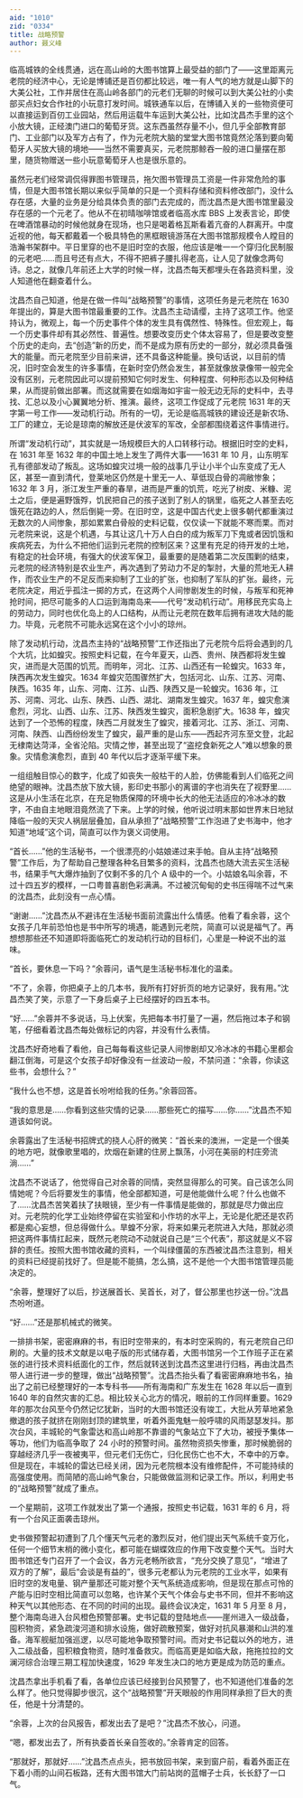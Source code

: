 ```yaml
---
aid: "1010"
zid: "0334"
title: 战略预警
author: 聂义峰
---
```


临高城铁的全线贯通，远在高山岭的大图书馆算上最受益的部门了——这里距离元老院的经济中心，无论是博铺还是百仞都比较远，唯一有人气的地方就是山脚下的大美公社，工作并居住在高山岭各部门的元老们无聊的时候可以到大美公社的小卖部买点妇女合作社的小玩意打发时间。城铁通车以后，在博铺入关的一些物资便可以直接运到百仞工业园站，然后用运载牛车运到大美公社，比如沈昌杰手里的这个小放大镜，正经澳门进口的葡萄牙货。这东西虽然存量不小，但几乎全部教育部门、工业部门以及军方占有了，作为元老院大脑的堂堂大图书馆竟然沦落到要向葡萄牙人买放大镜的境地——当然不需要真买，元老院那鲸吞一般的进口量摆在那里，随货物赠送一些小玩意葡萄牙人也是很乐意的。

虽然元老们经常调侃得罪图书管理员，拖欠图书管理员工资是一件非常危险的事情，但是大图书馆长期以来似乎简单的只是一个资料存储和资料修改部门，没什么存在感，大量的业务是分给具体负责的部门去完成的，而沈昌杰是大图书馆里最没存在感的一个元老了。他从不在初晴咖啡馆或者临高水库 BBS 上发表言论，即使在啤酒馆暴动的时候他就身在现场，也只是喝着格瓦斯看着亢奋的人群离开。中度近视的他，每天都戴着一个极具特色的黑框眼镜游荡在大图书馆那规模令人瞠目的浩瀚书架群中。平日里穿的也不是旧时空的衣服，他应该是唯一一个穿归化民制服的元老吧……而且号还有点大，不得不把裤子腰扎得老高，让人见了就像念两句诗。总之，就像几年前还上大学的时候一样，沈昌杰每天都埋头在各路资料里，没人知道他在翻查着什么。

沈昌杰自己知道，他是在做一件叫“战略预警”的事情，这项任务是元老院在 1630 年提出的，算是大图书馆最重要的工作。沈昌杰主动请缨，主持了这项工作。他坚持认为，微观上，每一个历史事件个体的发生具有偶然性、特殊性。但宏观上，每一个历史事件却有其必然性、普遍性。想要改变历史个体太容易了，但是要改变整个历史的走向，去“创造”新的历史，而不是成为原有历史的一部分，就必须具备强大的能量。而元老院至少目前来讲，还不具备这种能量。换句话说，以目前的情况，旧时空会发生的许多事情，在新时空仍然会发生，甚至就像放录像带一般完全没有区别，元老院因此可以提前预知它何时发生、何种程度、何种形态以及何种结果，从而提前做出部署。而这就需要在如烟海如宇宙一般无边无际的史料中，去寻找、汇总以及小心翼翼地分析、推演。最终，这项工作促成了元老院 1631 年的天字第一号工作——发动机行动。所有的一切，无论是临高城铁的建设还是新农场、工厂的建立，无论是琼南的解放还是伏波军的军改，全部都围绕着这件事情进行。

所谓“发动机行动”，其实就是一场规模巨大的人口转移行动。根据旧时空的史料，在 1631 年至 1632 年的中国土地上发生了两件大事——1631 年 10 月，山东明军孔有德部发动了叛乱。这场如蝗灾过境一般的战事几乎让小半个山东变成了无人区，甚至一直到清代，登莱地区仍然是十里无一人、草低现白骨的凋敝惨象；1632 年 3 月，浙江发生严重的春旱，进而是严重的饥荒，吃光了树皮、米糠、泥土之后，便是遍野饿殍，饥民把自己的孩子送到了别人的锅里，临死之人甚至去吃饿死在路边的人，然后倒毙一旁。在旧时空，这是中国古代史上很多朝代都重演过无数次的人间惨象，那如累累白骨般的史料记载，仅仅读一下就能不寒而栗。而对元老院来说，这是个机遇，与其让这几十万人白白的成为叛军刀下鬼或者因饥饿和疾病死去，为什么不把他们运到元老院的控制区来？这里有充足的待开发的土地，有稳定的社会环境，有强大的伏波军保卫，最重要的是随着第二次反围剿的结束，元老院的经济特别是农业生产，再次遇到了劳动力不足的掣肘，大量的荒地无人耕作，而农业生产的不足反而来抑制了工业的扩张，也抑制了军队的扩张。最终，元老院决定，用近乎孤注一掷的方式，在这两个人间惨剧发生的时候，与叛军和死神抢时间，把尽可能多的人口运到海南岛来——代号“发动机行动”。用移民充实岛上的劳动力，同时也优化岛上的人口结构，从而让元老院在数年后拥有进攻大陆的能力。毕竟，元老院不可能永远窝在这个小小的琼州。

除了发动机行动，沈昌杰主持的“战略预警”工作还指出了元老院今后将会遇到的几个大坑，比如蝗灾。按照史料记载，在今年夏天，山西、贵州、陕西都将发生蝗灾，进而是大范围的饥荒。而明年，河北、江苏、山西还有一轮蝗灾。1633 年，陕西再次发生蝗灾。1634 年蝗灾范围骤然扩大，包括河北、山东、江苏、河南、陕西。1635 年，山东、河南、江苏、山西、陕西又是一轮蝗灾。1636 年，江苏、河南、河北、山东、陕西、山西、湖北、湖南发生蝗灾。1637 年，蝗灾愈演愈烈，河北、山西、山东、江苏、陕西发生蝗灾，面积急剧扩大。1638 年，蝗灾达到了一个恐怖的程度，陕西二月就发生了蝗灾，接着河北、江苏、浙江、河南、河南、陕西、山西纷纷发生了蝗灾，最严重的是山东——西起齐河东至文登，北起无棣南达菏泽，全省沦陷。灾情之惨，甚至出现了“盗挖食新死之人”难以想象的景象。灾情愈演愈烈，直到 40 年代以后才逐渐平缓下来。

一组组触目惊心的数字，化成了如丧失一般枯干的人脸，仿佛能看到人们临死之间绝望的眼神。沈昌杰放下放大镜，影印史书那小的离谱的字也消失在了视野里……这是从小生活在北京，在充足物质保障的环境中长大的他无法适应的冷冰冰的数字，不由自主地眼泪竟然流了下来。上学的时候，他听说过明末那如世界末日地狱降临一般的天灾人祸层层叠加，自从承担了“战略预警”工作泡进了史书海中，他才知道“地域”这个词，简直可以作为褒义词使用。

“首长……”他的生活秘书，一个很漂亮的小姑娘递过来手帕。自从主持“战略预警”工作后，为了帮助自己整理各种名目繁多的资料，沈昌杰也随大流去买生活秘书，结果手气大爆炸抽到了仅剩不多的几个 A 级中的一个。小姑娘名叫余蓉，不过十四五岁的模样，一口粤普喜剧色彩满满。不过被沉甸甸的史书压得喘不过气来的沈昌杰，此刻没有一点心情。

“谢谢……”沈昌杰从不避讳在生活秘书面前流露出什么情感。他看了看余蓉，这个女孩子几年前恐怕也是书中所写的境遇，能遇到元老院，简直可以说是福气了。再想想那些还不知道即将面临死亡的发动机行动的目标们，心里是一种说不出的滋味。

“首长，要休息一下吗？”余蓉问，语气是生活秘书标准化的温柔。

“不了，余蓉，你把桌子上的几本书，我所有打好折页的地方记录好，我有用。”沈昌杰笑了笑，示意了一下身后桌子上已经摆好的四五本书。

“好……”余蓉并不多说话，马上伏案，先把每本书打量了一遍，然后拖过本子和钢笔，仔细看着沈昌杰每处做标记的内容，并没有什么表情。

沈昌杰好奇地看了看他，自己每每看这些记录人间惨剧却又冷冰冰的书籍心里都会翻江倒海，可是这个女孩子却好像没有一丝波动一般，不禁问道：“余蓉，你读这些书，会想什么？”

“我什么也不想，这是首长吩咐给我的任务。”余蓉回答。

“我的意思是……你看到这些灾情的记录……那些死亡的描写……你……”沈昌杰不知道该如何说。

余蓉露出了生活秘书招牌式的挠人心肝的微笑：“首长来的澳洲，一定是一个很美的地方吧，就像歌里唱的，炊烟在新建的住房上飘荡，小河在美丽的村庄旁流淌……”

沈昌杰不说话了，他觉得自己对余蓉的同情，突然显得那么的可笑。自己该怎么同情她呢？今后将要发生的事情，他全部都知道，可是他能做什么呢？什么也做不了……沈昌杰苦笑着扶了扶眼镜，至少有一件事情是能做的，那就是尽力做出应对。元老院的化学工业始终停留在实验室和小作坊的水平上，无论是化肥还是农药都是痴心妄想，但总得做什么。旱蝗不分家，将来如果元老院进入大陆，那就必须把这两件事情扛起来，既然元老院动不动就说自己是“三个代表”，那这就是义不容辞的责任。按照大图书馆收藏的资料，一个叫绿僵菌的东西被沈昌杰注意到，相关的资料已经提前找好了。但是能不能搞，怎么搞，这不是他一个大图书馆管理员能决定的。

“余蓉，整理好了以后，抄送展首长、吴首长，对了，督公那里也抄送一份。”沈昌杰吩咐道。

“好……”还是那机械式的微笑。

一排排书架，密密麻麻的书，有旧时空带来的，有本时空采购的，有元老院自己印刷的。大量的技术文献是以电子版的形式储存着，大图书馆另一个工作班子正在紧张的进行技术资料纸面化的工作，然后就转送到沈昌杰这里进行归档，再由沈昌杰带人进行进一步的整理，做出“战略预警”。沈昌杰抬头看了看密密麻麻地书名，抽出了之前已经整理好的一本专科书——所有海南和广东发生在 1628 年以后一直到 1640 年的自然灾害的汇总。相比较关心北方的情况，眼前的工作同样重要。1629 年的那次台风至今仍然记忆犹新，当时的大图书馆还没有竣工，大批从芳草地紧急撤退的孩子就挤在刚刚封顶的建筑里，听着外面鬼魅一般呼啸的风雨瑟瑟发抖。那次台风，丰城轮的气象雷达和高山岭那不靠谱的气象站立下了大功，被授予集体一等功，他们为临高争取了 24 小时的预警时间。虽然物资损失惨重，那时候脆弱的穿越经济几乎一夜被夷平，但元老们无伤亡，归化民伤亡也不大，不幸中的万幸。但是现在，丰城轮的雷达已经关闭，因为元老院根本没有维修配件，不可能持续的高强度使用。而简陋的高山岭气象台，只能做做监测和记录工作。所以，利用史书的“战略预警”就成了重点。

一个星期前，这项工作就发出了第一个通报，按照史书记载，1631 年的 6 月，将有一个台风正面袭击琼州。

史书做预警起初遭到了几个懂天气元老的激烈反对，他们提出天气系统千变万化，任何一个细节末梢的微小变化，都可能在蝴蝶效应的作用下改变整个天气。当时大图书馆还专门召开了一个会议，各方元老畅所欲言，“充分交换了意见”，“增进了双方的了解”，最后“会谈是有益的”，很多元老都认为元老院的工业水平，如果有旧时空的发电量、钢产量那还可能对整个天气系统造成影响，但是现在那点可怜的产能与旧时空相比简直可以忽略，也许某个天气个体会与史书不同，但并不影响这种天气以其他形态、在不同的时间的出现。最终会议决定，1631 年 5 月至 8 月，整个海南岛进入台风橙色预警部署。史书记载的登陆地点——崖州进入一级战备，囤积物资，紧急疏浚河道和排水设施，做好疏散预案，做好对抗风暴潮和山洪的准备。海军舰艇加强巡逻，以尽可能地争取预警时间。而对史书记载以外的地方，进入二级战备，囤积粮食物资，随时准备救灾。而临高更是如临大敌，拖拖拉拉的文澜河综合治理三期工程加快速度，1629 年发生决口的地方更是成为防范的重点。

沈昌杰拿出手机看了看，各单位应该已经接到台风预警了，也不知道他们准备的怎么样了。他只觉得脚步很沉，这个“战略预警”开天眼般的作用同样承担了巨大的责任，他是十分清楚的。

“余蓉，上次的台风报告，都发出去了是吧？”沈昌杰不放心，问道。

“嗯，都发出去了，所有执委首长亲自签收的。”余蓉肯定的回答。

“那就好，那就好……”沈昌杰点点头，把书放回书架，来到窗户前，看着外面正在下着小雨的山间石板路，还有大图书馆大门前站岗的蓝帽子士兵，长长舒了一口气。
